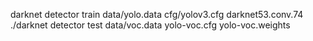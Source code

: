 darknet detector train data/yolo.data cfg/yolov3.cfg darknet53.conv.74
./darknet detector test data/voc.data yolo-voc.cfg yolo-voc.weights 